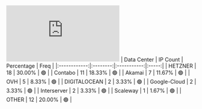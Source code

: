 ![Diagramm](https://github.com/obajay/StateSync-snapshots/blob/main/Projects/Desmos/1/README.md)
| Data Center | IP Count | Percentage | Freq |
|:------------:|:--------:|:-----------:|:-----:|
| HETZNER | 18 | 30.00% | 🟢 |
| Contabo | 11 | 18.33% | 🟢 |
| Akamai | 7 | 11.67% | 🟢 |
| OVH | 5 | 8.33% | 🟢 |
| DIGITALOCEAN | 2 | 3.33% | 🟢 |
| Google-Cloud | 2 | 3.33% | 🟢 |
| Interserver | 2 | 3.33% | 🟢 |
| Scaleway | 1 | 1.67% | 🟢 |
| OTHER | 12 | 20.00% | 🟢 |
